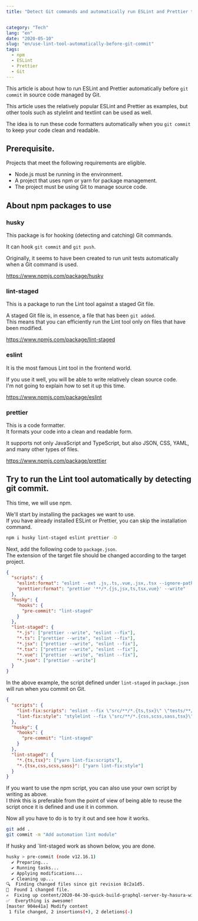 ```yaml
---
title: "Detect Git commands and automatically run ESLint and Prettier to maintain code quality"


category: "Tech"
lang: "en"
date: "2020-05-10"
slug: "en/use-lint-tool-automatically-before-git-commit"
tags:
  - npm
  - ESLint
  - Prettier
  - Git
---
```


This article is about how to run ESLint and Prettier automatically before `git commit` in source code managed by Git.

This article uses the relatively popular ESLint and Prettier as examples, but other tools such as stylelint and textlint can be used as well.

The idea is to run these code formatters automatically when you `git commit` to keep your code clean and readable.

## Prerequisite.

Projects that meet the following requirements are eligible.

- Node.js must be running in the environment.
- A project that uses npm or yarn for package management.
- The project must be using Git to manage source code.

## About npm packages to use

### husky

This package is for hooking (detecting and catching) Git commands.

It can hook `git commit` and `git push`.

Originally, it seems to have been created to run unit tests automatically when a Git command is used.

https://www.npmjs.com/package/husky

### lint-staged

This is a package to run the Lint tool against a staged Git file.

A staged Git file is, in essence, a file that has been `git added`.  
This means that you can efficiently run the Lint tool only on files that have been modified.

https://www.npmjs.com/package/lint-staged

### eslint

It is the most famous Lint tool in the frontend world.

If you use it well, you will be able to write relatively clean source code.  
I'm not going to explain how to set it up this time.

https://www.npmjs.com/package/eslint

### prettier

This is a code formatter.  
It formats your code into a clean and readable form.

It supports not only JavaScript and TypeScript, but also JSON, CSS, YAML, and many other types of files.

https://www.npmjs.com/package/prettier

## Try to run the Lint tool automatically by detecting git commit.

This time, we will use npm.

We'll start by installing the packages we want to use.  
If you have already installed ESLint or Prettier, you can skip the installation command.

```bash
npm i husky lint-staged eslint prettier -D
```

Next, add the following code to `package.json`.  
The extension of the target file should be changed according to the target project.

```json
{
  "scripts": {
    "eslint:format": "eslint --ext .js,.ts,.vue,.jsx,.tsx --ignore-path .gitignore .",
    "prettier:format": "prettier '**/*.{js,jsx,ts,tsx,vue}' --write"
  },
  "husky": {
    "hooks": {
      "pre-commit": "lint-staged"
    }
  },
  "lint-staged": {
    "*.js": ["prettier --write", "eslint --fix"],
    "*.ts": ["prettier --write", "eslint --fix"],
    "*.jsx": ["prettier --write", "eslint --fix"],
    "*.tsx": ["prettier --write", "eslint --fix"],
    "*.vue": ["prettier --write", "eslint --fix"],
    "*.json": ["prettier --write"]
  }
}
```

In the above example, the script defined under `lint-staged` in `package.json` will run when you commit on Git.

```json
{
  "scripts": {
    "lint-fix:scripts": "eslint --fix \"src/**/*.{ts,tsx}\" \"tests/**/*{ts,tsx}\"",
    "lint-fix:style": "stylelint --fix \"src/**/*.{css,scss,sass,tsx}\""
  },
  "husky": {
    "hooks": {
      "pre-commit": "lint-staged"
    }
  },
  "lint-staged": {
    "*.{ts,tsx}": ["yarn lint-fix:scripts"],
    "*.{tsx,css,scss,sass}": ["yarn lint-fix:style"]
  }
}
```

If you want to use the npm script, you can also use your own script by writing as above.  
I think this is preferable from the point of view of being able to reuse the script once it is defined and use it in common.

Now all you have to do is to try it out and see how it works.

```bash
git add .
git commit -m "Add automation lint module"
```

If husky and `lint-staged work as shown below, you are done.

```bash
husky > pre-commit (node v12.16.1)
  ✔ Preparing...
  ✔ Running tasks...
  ✔ Applying modifications...
  ✔ Cleaning up...
🔍  Finding changed files since git revision 8c2a1d5.
🎯  Found 1 changed file.
✍️  Fixing up content/2020-04-30-quick-build-graphql-server-by-hasura-with-nuxt-js/index.md.
✅  Everything is awesome!
[master 904e41a] Modify content
 1 file changed, 2 insertions(+), 2 deletions(-)
```
